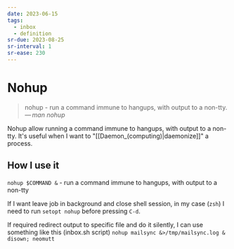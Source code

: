 ```yaml
---
date: 2023-06-15
tags:
  - inbox
  - definition
sr-due: 2023-08-25
sr-interval: 1
sr-ease: 230
---
```


# Nohup

> nohup - run a command immune to hangups, with output to a non-tty.\
> — <cite>man nohup</cite>

Nohup allow running a command immune to hangups, with output to a non-tty. It's
useful when I want to "[[Daemon_(computing)|daemonize]]" a process.

## How I use it

`nohup $COMMAND &` - run a command immune to hangups, with output to a non-tty

If I want leave job in background and close shell session, in my case (`zsh`) I
need to run `setopt nohup` before pressing `C-d`.

If required redirect output to specific file and do it silently, I can use
something like this (inbox.sh script)
`nohup mailsync &>/tmp/mailsync.log & disown; neomutt`
